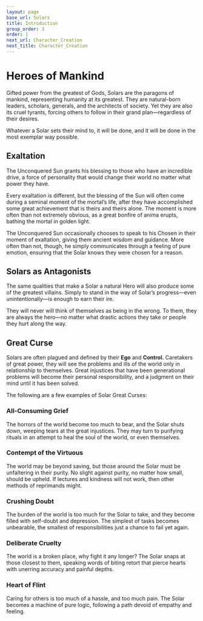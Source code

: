 ```yaml
---
layout: page
base_url: Solars
title: Introduction
group_order: 3
order: 1
next_url: Character_Creation
next_title: Character_Creation
---
```


Heroes of Mankind
=================

Gifted power from the greatest of Gods, Solars are the paragons of
mankind, representing humanity at its greatest. They are natural-born
leaders, scholars, generals, and the architects of society. Yet they are
also its cruel tyrants, forcing others to follow in their grand
plan—regardless of their desires.

Whatever a Solar sets their mind to, it will be done, and it will be
done in the most exemplar way possible.

Exaltation
----------

The Unconquered Sun grants his blessing to those who have an incredible
drive, a force of personality that would change their world no matter
what power they have.

Every exaltation is different, but the blessing of the Sun will often
come during a seminal moment of the mortal’s life, after they have
accomplished some great achievement that is theirs and theirs alone. The
moment is more often than not extremely obvious, as a great bonfire of
anima erupts, bathing the mortal in golden light.

The Unconquered Sun occasionally chooses to speak to his Chosen in their
moment of exaltation, giving them ancient wisdom and guidance. More
often than not, though, he simply communicates through a feeling of pure
emotion, ensuring that the Solar knows they were chosen for a reason.

Solars as Antagonists
---------------------

The same qualities that make a Solar a natural Hero will also produce
some of the greatest villains. Simply to stand in the way of Solar’s
progress—even unintentionally—is enough to earn their ire.

They will never will think of themselves as being in the wrong. To them,
they are always the hero—no matter what drastic actions they take or
people they hurt along the way.

 Great Curse
-----------

Solars are often plagued and defined by their **Ego** and **Control.**
Caretakers of great power, they will see the problems and ills of the
world only in relationship to themselves. Great injustices that have
been generational problems will become their personal responsibility,
and a judgment on their mind until it has been solved.

The following are a few examples of Solar Great Curses:

### All-Consuming Grief

The horrors of the world become too much to bear, and the Solar shuts
down, weeping tears at the great injustices. They may turn to purifying
rituals in an attempt to heal the soul of the world, or even themselves.

### Contempt of the Virtuous

The world may be beyond saving, but those around the Solar must be
unfaltering in their purity. No slight against purity, no matter how
small, should be upheld. If lectures and kindness will not work, then
other methods of reprimands might.

### Crushing Doubt

The burden of the world is too much for the Solar to take, and they
become filled with self-doubt and depression. The simplest of tasks
becomes unbearable, the smallest of responsibilities just a chance to
fail yet again.

### Deliberate Cruelty

The world is a broken place, why fight it any longer? The Solar snaps at
those closest to them, speaking words of biting retort that pierce
hearts with unerring accuracy and painful depths.

### Heart of Flint

Caring for others is too much of a hassle, and too much pain. The Solar
becomes a machine of pure logic, following a path devoid of empathy and
feeling.
